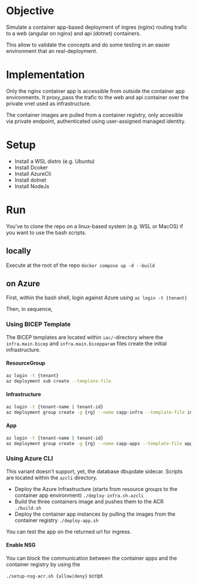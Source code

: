 # Objective

Simulate a container app-based deployment of ingres (nginx) routing trafic to a web (angular on nginx) and api (dotnet) containers.

This allow to validate the concepts and do some testing in an easier environment that an real-deployment.

# Implementation

Only the nginx container app is accessible from outside the container app environments. It proxy_pass the trafic to the web and api container over the private vnet used as infrastructure.

The container images are pulled from a container registry, only accesible via private endpoint, authenticated using user-assigned managed identity.

# Setup

- Install a WSL distro (e.g. Ubuntu)
- Install Dcoker
- Install AzureCli
- Install dotnet
- Install NodeJs

# Run 

You've to clone the repo on a linux-based system (e.g. WSL or MacOS) if you want to use the bash scripts.

## locally

Execute at the root of the repo
`docker compose up -d --build`

## on Azure

First, within the bash shell, login against Azure using
`az login -t {tenant}`

Then, in sequence,

### Using BICEP Template
The BICEP templates are located within `iac/`-directory where the `infra.main.bicep` and `infra.main.bicepparam` files create the initial infrastructure.

#### ResourceGroup

```bash
az login -t {tenant}
az deployment sub create --template-file 
```

#### Infrastructure

```bash
az login -t {tenant-name | tenant-id}
az deployment group create -g {rg} --name capp-infra --template-file infra.main.bicep --parameters infra.main.bicepparam
```

#### App
```bash
az login -t {tenant-name | tenant-id}
az deployment group create -g {rg} --name capp-apps --template-file app.bicep --parameters app.bicepparam
```


### Using Azure CLI
This variant doesn't support, yet, the database dbupdate sidecar. Scripts are located within the `azcli` directory.

- Deploy the Azure Infrastructure (starts from resource groups to the container app environment)
  `./deploy-infra.sh.azcli`
- Build the three containers image and pushes them to the ACR
    `./build.sh`
- Deploy the container app instances by pulling the images from the container registry
    `./deploy-app.sh`

You can test the app on the returned url for ingress.

#### Enable NSG

You can block the communication between the container apps and the container registry by using the

`./setup-nsg-acr.sh {allow|deny}` script